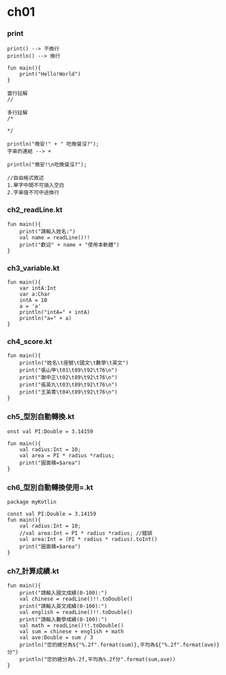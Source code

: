 # ch01
### print
```
print() --> 不換行
println() --> 換行
```

```
fun main(){
	print("Hello!World")
}
```
	
```
當行註解 
//

多行註解
/*

*/
```

```
println("晚安!" + " 吃晚餐沒?");
字串的連結 --> +
```

```
println("晚安!\n吃晚餐沒?");
```

```
//自由格式敘述
1.單字中間不可插入空白
2.字串值不可中途換行
```


### ch2_readLine.kt
	fun main(){
	    print("請輸入姓名:")
	    val name = readLine()!!
	    print("歡迎" + name + "使用本軟體")
	}
	
### ch3_variable.kt
	fun main(){
	    var intA:Int
	    var a:Char
	    intA = 10
	    a = 'a'
	    println("intA=" + intA)
	    println("a=" + a)
	}
	
### ch4_score.kt
	fun main(){
	    println("姓名\t座號\t國文\t數學\t英文")
	    print("張山甲\t01\t89\t92\t76\n")
	    print("謝中正\t02\t89\t92\t76\n")
	    print("張英九\t03\t89\t92\t76\n")
	    print("王英菁\t04\t89\t92\t76\n")
	}

### ch5_型別自動轉換.kt
	onst val PI:Double = 3.14159
	
	fun main(){
	    val radius:Int = 10;
	    val area = PI * radius *radius;
	    print("圓面積=$area")
	}
	
	
### ch6_型別自動轉換使用=.kt
	package myKotlin
	
	const val PI:Double = 3.14159
	fun main(){
	    val radius:Int = 10;
	    //val area:Int = PI * radius *radius; //錯誤
	    val area:Int = (PI * radius * radius).toInt()
	    print("圓面積=$area")
	}
	
### ch7_計算成績.kt
	fun main(){
	    print("請輸入國文成績(0-100):")
	    val chinese = readLine()!!.toDouble()
	    print("請輸入英文成績(0-100):")
	    val english = readLine()!!.toDouble()
	    print("請輸入數學成績(0-100):")
	    val math = readLine()!!.toDouble()
	    val sum = chinese + english + math
	    val ave:Double = sum / 3
	    println("您的總分為${"%.2f".format(sum)},平均為${"%.2f".format(ave)}分")
	    println("您的總分為%.2f,平均為%.2f分".format(sum,ave))
	}
